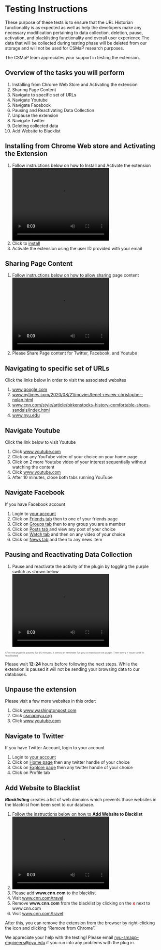 
<head>
	<h1>Testing Instructions</h1>
</head>

<p>These purpose of these tests is to ensure that the URL Historian functionality is as expected as well as help the developers make any necessary modification pertaining to data collection, deletion, pause, activation, and blacklisting  functionality and overall user experience
The data that will be collected during testing phase will be deleted from our storage and will not be used for CSMaP research purposes. </p>

<p>The CSMaP team appreciates your support in testing the extension. </p>

<div>
	<h2> Overview of the tasks you will perform </h2>
		<ol>
			<li> Installing from Chrome Web Store and Activating the extension</li>
			<li> Sharing Page Content</li>
			<li> Navigate to specific set of URLs</li>
			<li> Navigate Youtube</li>
			<li> Navigate Facebook</li>
			<li> Pausing and Reactivating Data Collection</li>
            <li> Unpause the extension</li>
			<li> Navigate Twitter </li>
			<li> Deleting collected data</li>
			<li> Add Website to Blacklist</li>
		</ol>
</div>
<div>
	<h2>Installing from Chrome Web store and Activating the Extension</h2>
	<ol>
		<li>Follow instructions below on how to Install and Activate the extension</li>
			<video width="320" height="240" controls>
	  		<source src="videos/uh_activate.mp4" type="video/mp4"></video>
		<li>Click to <a href="https://chrome.google.com/webstore/detail/url-historian/imdfbahhoamgbblienjdoeafphlngdim/related?hl=en" target="_blank" rel="noopener noreferrer">install</a> </li>
	  	<li> Activate the extension using the user ID provided with your email</li>
	 </ol>
</div> 
<div>
	<h2>Sharing Page Content</h2>
	<ol>
		<li>Follow instructions below on how to allow sharing page content</li>
			<video width="320" height="240" controls>
	  		<source src="videos/uh_page_content.mp4" type="video/mp4"></video>
	  	<li> Please Share Page content for Twitter, Facebook, and Youtube</li>
	 </ol>
</div> 
<div>
	<h2> Navigating to specific set of URLs</h2>
	<p> Click the links below in order to visit the associated websites</p>
	<ol>
		<li><a href="https://www.google.com" target="_blank" rel="noopener noreferrer">www.google.com</a></li>
		<li><a href="https://www.nytimes.com/2020/08/21/movies/tenet-review-christopher-nolan.html" target="_blank" rel="noopener noreferrer">www.nytimes.com/2020/08/21/movies/tenet-review-christopher-nolan.html</a></li>
		<li><a href="https://www.cnn.com/style/article/birkenstocks-history-comfortable-shoes-sandals/index.html" target="_blank" rel="noopener noreferrer">www.cnn.com/style/article/birkenstocks-history-comfortable-shoes-sandals/index.html</a></li>
		<li><a href="https://www.nyu.edu" target="_blank" rel="noopener noreferrer">www.nyu.edu</a></li>
	</ol>
</div>
<div>
	<h2> Navigate Youtube</h2>
	<p> Click the link below to visit Youtube</p>
	<ol>
		<li>Click <a href="https:www.youtube.com" target="_blank" rel="noopener noreferrer">www.youtube.com</a></li>
		<li>Click on any YouTube video of your choice on your home page</li>
		<li>Click on 2 more Youtube video of your interest sequentially without watching the content</li>
		<li>Click <a href="https:www.youtube.com" target="_blank" rel="noopener noreferrer">www.youtube.com</a></li>
		<li>After 10 minutes, close both tabs running YouTube</li>
	</ol>
</div>
<div>
	<h2> Navigate Facebook</h2>
	<p> If you have Facebook account</p>
	<ol>
		<li>Login to <a href="https://www.facebook.com/login/" target="_blank" rel="noopener noreferrer">your account</a></li>
		<li>Click on <a href="https://www.facebook.com/friends" target="_blank" rel="noopener noreferrer">Friends tab</a> then to one of your friends page</li>
		<li>Click on <a href="https://www.facebook.com/groups/feed/" target="_blank" rel="noopener noreferrer">Groups tab</a> then to any group you are a member</li>
		<li>Click on <a href="https://www.facebook.com/search/posts/?q=stories"> Posts tab </a> and view any post of your choice</li>
		<li>Click on <a href="https://www.facebook.com/watch/?ref=tab" target="_blank" rel="noopener noreferrer">Watch tab</a> and then on any video of your choice</li>
		<li>Click on <a href="https://www.facebook.com/news"> News tab</a> and then to any news item </li>
	</ol>
</div>

<div>
	<h2>Pausing and Reactivating Data Collection</h2>
	<ol>
		<li>Pause and reactivate the activity of the plugin by toggling the purple switch as shown below</li>
		<video width="320" height="240" controls>
	  		<source src="videos/uh_pause.mp4" type="video/mp4">
	  	</video>
	</ol>
	<p style="font-size: 0.5rem; color: #686868" >After the plugin is paused for 60 minutes, it sends an reminder for you to reactivate the plugin. Then every 4 hours until its reactivated</p>
</div>

<p >Please wait <strong>12-24</strong> hours before following the next steps. While the extension is paused it will not be sending your browsing data to our databases.</p>

<div>
	<h2>Unpause the extension</h2>
	<p>Please visit a few more websites in this order:</p>
	<ol>
		<li>Click <a href="https://www.washingtonpost.com/entertainment/music/qanda-with-yo-yo-ma-how-music-can-be-like-touch-during-these-socially-distant-times/2020/08/13/9725a22c-db07-11ea-8051-d5f887d73381_story.html" target="_blank" rel="noopener noreferrer">www.washingtonpost.com</a></li>
		<li>Click <a href="https://csmapnyu.org/" target="_blank" rel="noopener noreferrer">csmapnyu.org</a></li>
		<li>Click <a href="https://www.youtube.com/watch?v=-N5fEeD4Mnk" target="_blank" rel="noopener noreferrer">www.youtube.com</a></li>
	</ol>
</div>
<div>
	<h2> Navigate to Twitter</h2>
	<p> If you have Twitter Account, login to your account </p>
	<ol>
		<li>Login to <a href="https://twitter.com/i/flow/login" target="_blank" rel="noopener noreferrer">your account</a></li>
		<li>Click on <a href="https://twitter.com/home" target="_blank" rel="noopener noreferrer">Home page</a> then any twitter handle of your choice </a></li>
		<li>Click on <a href="https://twitter.com/explore" target="_blank" rel="noopener noreferrer">Explore page</a> then any twitter handle of your choice</li>
		<li>Click on Profile tab</li>
	</ol>
</div>
<!-- <div>
	<h2>Deleting collected data</h2>
	<p> You can delete your individual data by clicking either the <strong><em>by Date</em></strong> or the <strong><em>by Time</em></strong> button in the <strong><em>Delete Browse History</em></strong> section.</p>
	<p><strong><em>by Time</em></strong>--deletes data collected for the selected hour range or single hour.</p>
	<p><strong><em>by Date</em></strong>--deletes all the data collected for the selected day. This is restricted to the past 7 days.</p>
	<ol>
		<li>Follow the instructions below on how to delete collected data <strong>by Time</strong><li>
			<video width="320" height="240" controls>
	  		<source src="videos/uh_delbytime.mp4" type="video/mp4"></video>
		<li>Follow the instructions below on how to delete collected data <strong>by Date</strong><li>
			<video width="320" height="240" controls>
	  		<source src="videos/uh_delbydate.mp4" type="video/mp4"></video>
		<li>Please use <strong>by Date</strong> and delete data collected yesterday from all social media and non-social media sources.</li>
	</ol>
</div> -->

<div>
	<h2>Add Website to Blacklist</h2>
	<p> <strong><em>Blacklisting</em></strong> creates a list of web domains which prevents those websites in the blacklist from been sent to our database.</p>
	<ol>
		<li>Follow the instructions below on how to <strong>Add Website to Blacklist</strong><li>
		<video width="320" height="240" controls><source src="videos/uh_blacklist.mp4" type="video/mp4"></video>
	  	<li>Please add <strong>www.cnn.com</strong> to the blacklist</li>
		<li>Visit <a href="https://www.cnn.com/travel/destinations/colorado" target="_blank" rel="noopener noreferrer">www.cnn.com/travel</a></li>
		<li>Remove <strong>www.cnn.com</strong> from the blacklist by clicking on the <strong style="color: #FF0000 ">x</strong> next to www.cnn.com</li>
		<li>Visit <a href="https://www.cnn.com/travel/destinations/colorado" target="_blank" rel="noopener noreferrer">www.cnn.com/travel</a></li>
	</ol>
</div>
<p>After this, you can remove the extension from the browser by right-clicking the icon and clicking “Remove from Chrome”.</p>
<p>We appreciate your help with the testing! Please email <a href="nyu-smapp-engineers@nyu.edu">nyu-smapp-engineers@nyu.edu</a> if you run into any problems with the plug in.</p>